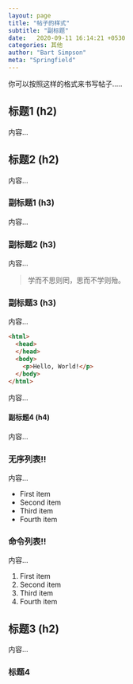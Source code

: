 ```yaml
---
layout: page
title: "帖子的样式"
subtitle: "副标题"
date:   2020-09-11 16:14:21 +0530
categories: 其他
author: "Bart Simpson"
meta: "Springfield"
---
```


你可以按照这样的格式来书写帖子.....

## 标题1 (h2)

内容...

## 标题2 (h2)

内容...

### 副标题1 (h3)

内容...

### 副标题2 (h3)

内容...

> 学而不思则罔，思而不学则殆。

### 副标题3 (h3)

内容...

```html
<html>
  <head>
  </head>
  <body>
    <p>Hello, World!</p>
  </body>
</html>
```


内容...

#### 副标题4 (h4)

内容...

### 无序列表!!

内容...

- First item
- Second item
- Third item
- Fourth item

### 命令列表!!

内容...

1. First item
2. Second item
3. Third item
4. Fourth item

## 标题3 (h2)

内容...
### 标题4